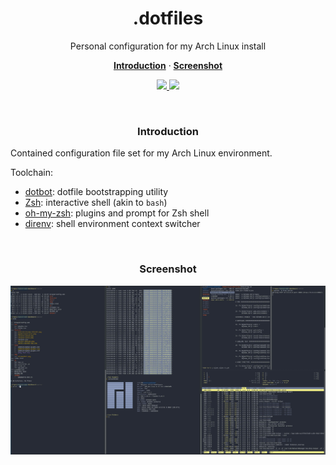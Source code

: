 <h1 align="center">.dotfiles</h2>

<p align="center">Personal configuration for my Arch Linux install</p>

<p align="center">
  <a href="#introduction"><strong>Introduction</strong></a>
  ·
  <a href="#screenshot"><strong>Screenshot</strong></a>
</p>

<p align="center">
  <a href="https://github.com/clintval/.dotfiles/issues">
    <img src="https://img.shields.io/github/issues/clintval/.dotfiles.svg"></img>
  </a>
  <a href="https://github.com/clintval/.dotfiles/blob/master/LICENSE">
    <img src="https://img.shields.io/github/license/clintval/.dotfiles.svg"></img>
  </a>
</p>

<br> 

<h3 align="center">Introduction</h3>

Contained configuration file set for my Arch Linux environment.

Toolchain:

- [dotbot](https://github.com/anishathalye/dotbot): dotfile bootstrapping utility
- [Zsh](http://www.zsh.org/): interactive shell (akin to `bash`)
- [oh-my-zsh](https://github.com/robbyrussell/oh-my-zsh): plugins and prompt for Zsh shell
- [direnv](https://direnv.net/): shell environment context switcher

<br>

<h3 align="center">Screenshot</h3>

![Sreenshot](docs/screenshot.jpg)
